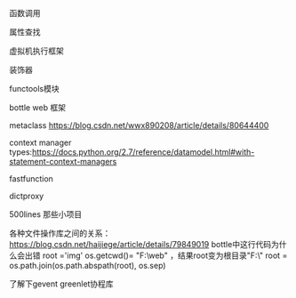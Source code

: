 函数调用

属性查找

虚拟机执行框架

装饰器

functools模块

bottle web 框架

metaclass  https://blog.csdn.net/wwx890208/article/details/80644400

context manager types:https://docs.python.org/2.7/reference/datamodel.html#with-statement-context-managers


fastfunction

dictproxy


500lines 那些小项目

各种文件操作库之间的关系：https://blog.csdn.net/haijiege/article/details/79849019
bottle中这行代码为什么会出错
root ='img' os.getcwd()= "F:\\web" ，结果root变为根目录"F:\\"
root = os.path.join(os.path.abspath(root), os.sep)


了解下gevent greenlet协程库
